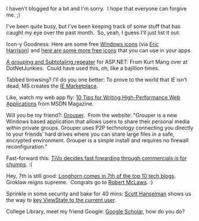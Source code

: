 I haven't blogged for a bit and I'm sorry.  I hope that everyone can
forgive me. ;)

I've been quite busy, but I've been keeping track of some stuff that has
caught my eye over the past month.  So, yeah, I guess I'll just list it
out:

Icon-y Goodness: Here are some free [Windows
icons](http://interfacelift.com/icons-win/) (via [Eric
Harrison](http://ericgharrison.com)) and [here are some more free
icons](http://www.eggheadcafe.com/free_graphics_icons/default.asp?start=1)
that you can use in your apps.

[A grouping and Subtotaling
repeater](http://dotnetjunkies.com/Tutorial/4365153F-D2F5-4C77-9FE7-94DD1AAF6F98.dcik)
for ASP.NET: From Kurt Mang over at DotNetJunkies.  Could have used
this, oh, like a bajillion times.

Tabbed browsing? I'll do you one better: To prove to the world that IE
isn't dead, MS creates the [IE
Marketplace](http://windowsmarketplace.com/content.aspx?ctId=63).

Like, watch my web app fly: [10 Tips for Writing High-Performance Web
Applications](http://msdn.microsoft.com/msdnmag/issues/05/01/ASPNETPerformance/) from
MSDN Magazine.

Will you be my friend?: [Grouper](http://www.grouper.com/).  From the
website: "Grouper is a new Windows based application that allows users
to share their personal media within private groups. Grouper uses P2P
technology connecting you directly to your friends’ hard drives where
you can share large files in a safe, encrypted environment. Grouper is a
simple install and requires no firewall reconfiguration."

Fast-forward this: [TiVo decides fast fowarding through commercials is
for
chumps](http://www.latimes.com/news/local/la-et-tivo17nov17,0,927837.story?coll=la-home-headline).
:(

Hey, 7th is still good: [Longhorn comes in 7th of the top 10 tech
blogs](http://www.techweb.com/blogawards/winners.html).  Groklaw reigns
supreme.  Congrats go to [Robert
McLaws](http://weblogs.asp.net/rmclaws/). :)

Sprinkle in some security and bake for 40 mins: [Scott
Hanselman](http://www.hanselman.com/blog/) shows us the way to [key
ViewState to the current
user](http://www.hanselman.com/blog/PermaLink.aspx?guid=7accd348-d87f-4581-84f2-93c3f61b58a9).

College Library, meet my friend Google: [Google
Scholar](http://scholar.google.com/), how do you do?

 

 

 

 
